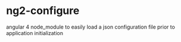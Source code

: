 # ng2-configure

angular 4 node_module to easily load a json configuration file prior to application initialization
